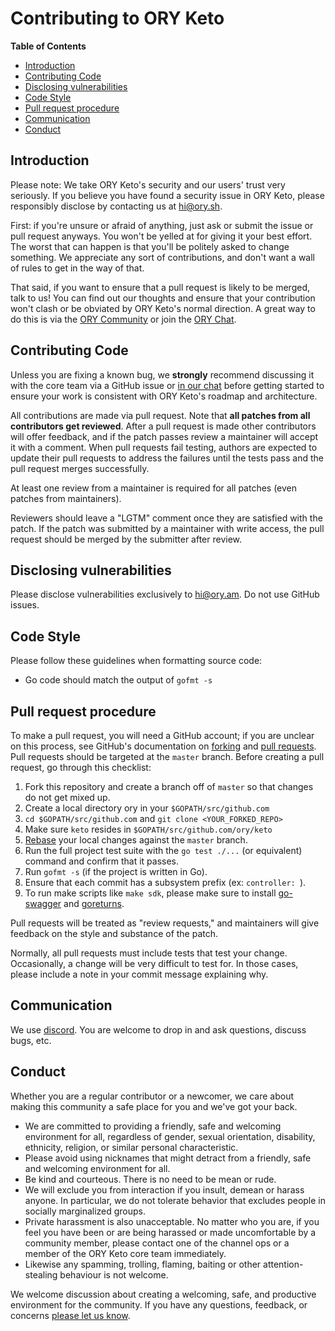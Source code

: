 # Contributing to ORY Keto

<!-- START doctoc generated TOC please keep comment here to allow auto update -->
<!-- DON'T EDIT THIS SECTION, INSTEAD RE-RUN doctoc TO UPDATE -->
**Table of Contents**

- [Introduction](#introduction)
- [Contributing Code](#contributing-code)
- [Disclosing vulnerabilities](#disclosing-vulnerabilities)
- [Code Style](#code-style)
- [Pull request procedure](#pull-request-procedure)
- [Communication](#communication)
- [Conduct](#conduct)

<!-- END doctoc generated TOC please keep comment here to allow auto update -->

## Introduction

Please note: We take ORY Keto's security and our users' trust very seriously. If you believe you have found a
security issue in ORY Keto, please responsibly disclose by contacting us at hi@ory.sh.

First: if you're unsure or afraid of anything, just ask or submit the issue or pull request anyways. You won't be
yelled at for giving it your best effort. The worst that can happen is that you'll be politely asked to change
something. We appreciate any sort of contributions, and don't want a wall of rules to get in the way of that.

That said, if you want to ensure that a pull request is likely to be merged, talk to us! You can find out our thoughts
and ensure that your contribution won't clash or be obviated by ORY Keto's normal direction. A great way to do this is via
the [ORY Community](https://community.ory.sh/) or join the [ORY Chat](https://www.ory.sh/chat).

## Contributing Code

Unless you are fixing a known bug, we **strongly** recommend discussing it with the core team via a GitHub issue or
[in our chat](https://www.ory.sh/chat) before getting started to ensure your work is consistent with
ORY Keto's roadmap and architecture.

All contributions are made via pull request. Note that **all patches from all contributors get reviewed**. After a pull
request is made other contributors will offer feedback, and if the patch passes review a maintainer will accept it with
a comment. When pull requests fail testing, authors are expected to update their pull requests to address the failures
until the tests pass and the pull request merges successfully.

At least one review from a maintainer is required for all patches (even patches from maintainers).

Reviewers should leave a "LGTM" comment once they are satisfied with the patch. If the patch was submitted by a
maintainer with write access, the pull request should be merged by the submitter after review.

## Disclosing vulnerabilities

Please disclose vulnerabilities exclusively to [hi@ory.am](mailto:hi@ory.am). Do not use GitHub issues.

## Code Style

Please follow these guidelines when formatting source code:

* Go code should match the output of `gofmt -s`

## Pull request procedure

To make a pull request, you will need a GitHub account; if you are unclear on this process, see GitHub's
documentation on [forking](https://help.github.com/articles/fork-a-repo) and [pull requests](https://help.github.com/articles/using-pull-requests).
Pull requests should be targeted at the `master` branch. Before creating a pull request, go through this checklist:

1. Fork this repository and create a branch off of `master` so that changes do not get mixed up.
2. Create a local directory ory in your `$GOPATH/src/github.com`
3. `cd $GOPATH/src/github.com` and `git clone <YOUR_FORKED_REPO>`
4. Make sure `keto` resides in `$GOPATH/src/github.com/ory/keto`
5. [Rebase](http://git-scm.com/book/en/Git-Branching-Rebasing) your local changes against the `master` branch.
6. Run the full project test suite with the `go test ./...` (or equivalent) command and confirm that it passes.
7. Run `gofmt -s` (if the project is written in Go).
8. Ensure that each commit has a subsystem prefix (ex: `controller: `).
9. To run make scripts like `make sdk`, please make sure to install [go-swagger](https://github.com/go-swagger/go-swagger/blob/master/docs/install.md) and [goreturns](https://github.com/sqs/goreturns).

Pull requests will be treated as "review requests," and maintainers will give feedback on the style and substance of the patch.

Normally, all pull requests must include tests that test your change. Occasionally, a change will
be very difficult to test for. In those cases, please include a note in your commit message explaining why.

## Communication

We use [discord](https://www.ory.sh/chat). You are welcome to drop in and ask questions, discuss bugs, etc.

## Conduct

Whether you are a regular contributor or a newcomer, we care about making this community a safe place for you and
we've got your back.

* We are committed to providing a friendly, safe and welcoming environment for all, regardless of gender,
    sexual orientation, disability, ethnicity, religion, or similar personal characteristic.
* Please avoid using nicknames that might detract from a friendly, safe and welcoming environment for all.
* Be kind and courteous. There is no need to be mean or rude.
* We will exclude you from interaction if you insult, demean or harass anyone. In particular, we do not tolerate
    behavior that excludes people in socially marginalized groups.
* Private harassment is also unacceptable. No matter who you are, if you feel you have been or are being harassed or
    made uncomfortable by a community member, please contact one of the channel ops or a member of the ORY
    Keto core team immediately.
* Likewise any spamming, trolling, flaming, baiting or other attention-stealing behaviour is not welcome.

We welcome discussion about creating a welcoming, safe, and productive environment for the community. If you have any questions, feedback, or concerns [please let us know](https://www.ory.sh/chat).
